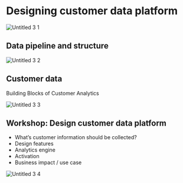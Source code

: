 # Designing customer data platform

![‎Untitled 3 ‎1](https://github.com/ChanapatC/Customer-Analytics/assets/136244448/b1e91f85-2959-437d-a352-d5a5c84940be)

## Data pipeline and structure 
![‎Untitled 3 ‎2](https://github.com/ChanapatC/Customer-Analytics/assets/136244448/be5da580-da12-43f2-b56c-489aa67d6f83)

## Customer data 
Building Blocks of Customer Analytics

![‎Untitled 3 ‎3](https://github.com/ChanapatC/Customer-Analytics/assets/136244448/9d7b39de-5455-4301-81c5-17f7bb058bc1)


## Workshop: Design customer data platform 
- What’s customer information should be collected?
- Design features
- Analytics engine 
- Activation
- Business impact / use case

![‎Untitled 3 ‎4](https://github.com/ChanapatC/Customer-Analytics/assets/136244448/771f55ad-b379-4914-aae2-6c1dc2169e23)

